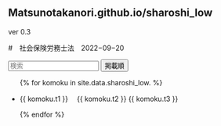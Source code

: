 <script src="https://cdn.jsdelivr.net/npm/tify@0.27.0/dist/tify.js"></script>
<script src="https://cdnjs.cloudflare.com/ajax/libs/list.js/2.3.1/list.min.js"></script>
<link rel="stylesheet" href="https://cdn.jsdelivr.net/npm/tify@0.27.0/dist/tify.css">

## Matsunotakanori.github.io/sharoshi_low
ver 0.3

#　社会保険労務士法　2022−09−20



<div id="sharoshi_low">
  <input class="search" placeholder="検索" />

 <button class="sort" data-sort="t2">
    掲載順
  </button>

  
  <ul class="list">
    <!-- _data フォルダの rouki_souran_up.csv からデータを取り出す -->
    {% for komoku in site.data.sharoshi_low. %}
      <li>
        <!-- books.csv の title 列、 url 列をリンク先に設定 -->
        <p class="t2">{{ komoku.t1 }}　&nbsp;{{ komoku.t2 }}&nbsp;{{ komoku.t3 }}</p>
      </li>
    {% endfor %}
  </ul>
</div>

<script>
var options = {
    valueNames: [ 't2' ]
};

var userList = new List('sharoshi_low', options);
</script>

